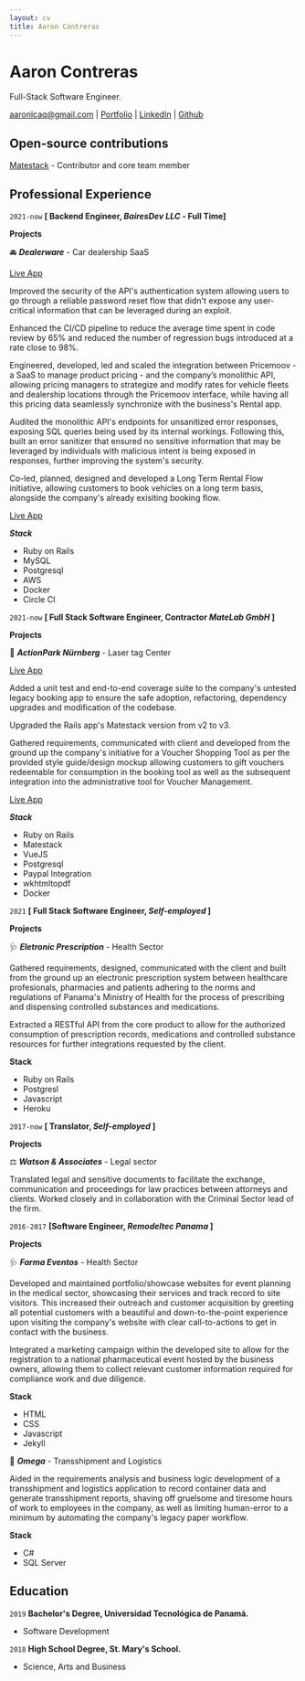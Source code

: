 ```yaml
---
layout: cv
title: Aaron Contreras
---
```

# Aaron Contreras
Full-Stack Software Engineer.

<div id="webaddress">
<a href="mailto:aaronlcaq@gmail.com" target="_blank">aaronlcaq@gmail.com</a>
| <a href="https://github.com/aaron-contreras" target="_blank">Portfolio</a>
| <a href="https://www.linkedin.com/in/aaronaf/" target="_blank">LinkedIn</a>
| <a href="https://github.com/aaron-contreras" target="_blank">Github</a>
</div>

<!-- ## Experienced in
__RESTful API development__ - Production-grade solutions for the consumption of resources by multiple client platforms.

__Identity & Access management__ - Authentication and authorization solutions

__Security__ - Enforcing vulnerability and security considerations during design and development.

__English<->Spanish translation__ - Authorized and certified by Panama's Ministry of Education. -->

## Open-source contributions

[Matestack](https://github.com/matestack) - Contributor and core team member


## Professional Experience

`2021-now`
__[ Backend Engineer, _BairesDev LLC_ - Full Time]__

__Projects__

🚘 ___Dealerware___ - Car dealership SaaS

[Live App](https://audiondemand.com)

Improved the security of the API's authentication system allowing users to go through a reliable password reset flow that didn't expose any user-critical information that can
be leveraged during an exploit.

Enhanced the CI/CD pipeline to reduce the average time spent in code review by 65% and reduced the number of regression bugs introduced at a rate close to 98%.

Engineered, developed, led and scaled the integration between Pricemoov - a SaaS to manage product pricing - and the company’s monolithic API, allowing pricing managers to strategize and modify rates for vehicle fleets and dealership locations through the Pricemoov interface, while having all this pricing data seamlessly synchronize with the business's Rental app.

Audited the monolithic API's endpoints for unsanitized error responses, exposing SQL queries being used by its internal workings. Following this, built an error sanitizer that ensured no sensitive information that may be leveraged by individuals with malicious intent is being exposed in responses, further improving the system's security.

Co-led, planned, designed and developed a Long Term Rental Flow initiative, allowing customers to book vehicles on a long term basis, alongside the company's already exisiting booking flow.

[Live App](https://app.audiondemand.com/subscription)

___Stack___
- Ruby on Rails
- MySQL
- Postgresql
- AWS
- Docker
- Circle CI


`2021-now`
__[ Full Stack Software Engineer, Contractor _MateLab GmbH_ ]__

__Projects__

🔫 ___ActionPark Nürnberg___ - Laser tag Center

[Live App](https://booking.actionpark-nuernberg.de)

Added a unit test and end-to-end coverage suite to the company's untested legacy booking app to ensure the safe adoption, refactoring, dependency upgrades and modification of the codebase.

Upgraded the Rails app's Matestack version from v2 to v3.

Gathered requirements, communicated with client and developed from the ground up the company's initiative for a Voucher Shopping Tool as per the provided style guide/design mockup allowing customers to gift vouchers redeemable for consumption in the booking tool as well as the subsequent integration into the administrative tool for Voucher Management.

[Live App](https://booking.actionpark-nuernberg.de/voucher)

___Stack___
- Ruby on Rails
- Matestack
- VueJS
- Postgresql
- Paypal Integration
- wkhtmltopdf
- Docker

`2021`
__[ Full Stack Software Engineer, _Self-employed_ ]__

__Projects__  

🩺 ___Eletronic Prescription___  - Health Sector

Gathered requirements, designed, communicated with the client and built from the ground up an electronic prescription system between healthcare profesionals, pharmacies and patients adhering to the norms and regulations of Panama's Ministry of Health for the process of prescribing and dispensing controlled substances and medications.

Extracted a RESTful API from the core product to allow for the authorized consumption of prescription records, medications and controlled substance resources for further integrations requested by the client.

__Stack__
- Ruby on Rails
- Postgresl
- Javascript
- Heroku

`2017-now`
__[ Translator, _Self-employed_ ]__

__Projects__  

⚖️ ___Watson & Associates___  - Legal sector

Translated legal and sensitive documents to facilitate the exchange, communication and proceedings for law practices between attorneys and clients. Worked closely and in collaboration with the Criminal Sector lead of the firm.

`2016-2017`
__[Software Engineer, _Remodeltec Panama_ ]__

__Projects__

🩺 ___Farma Eventos___ - Health Sector

Developed and maintained portfolio/showcase websites for event planning in the medical sector, showcasing their services and track record to site visitors. This increased their outreach and customer acquisition by greeting all potential customers with a beautiful and down-to-the-point experience upon visiting the company's website with clear call-to-actions to get in contact with the business.

Integrated a marketing campaign within the developed site to allow for the registration to a national pharmaceutical event hosted by the business owners, allowing them to collect relevant customer information required for compliance work and due diligence.

__Stack__
- HTML
- CSS
- Javascript
- Jekyll

🚢 ___Omega___  - Transshipment and Logistics

Aided in the requirements analysis and business logic development of a transshipment and logistics application to record container data and generate transshipment reports, shaving off gruelsome and tiresome hours of work to employees in the company, as well as limiting human-error to a minimum by automating the company's legacy paper workflow.

__Stack__
- C#
- SQL Server

## Education

`2019`
__Bachelor's Degree, Universidad Tecnológica de Panamá.__

- Software Development

`2018`
__High School Degree, St. Mary's School.__

- Science, Arts and Business



<!-- ### Footer

Last updated: May 2013 -->


